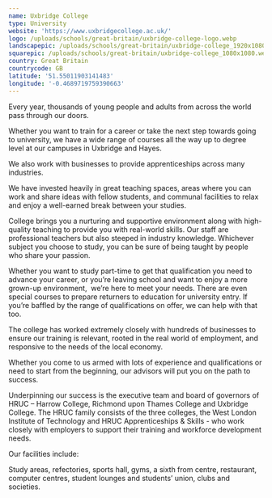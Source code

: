 ```yaml
---
name: Uxbridge College
type: University
website: 'https://www.uxbridgecollege.ac.uk/'
logo: /uploads/schools/great-britain/uxbridge-college-logo.webp
landscapepic: /uploads/schools/great-britain/uxbridge-college_1920x1080.webp
squarepic: /uploads/schools/great-britain/uxbridge-college_1080x1080.webp
country: Great Britain
countrycode: GB
latitude: '51.55011903141483'
longitude: '-0.4689719759390663'
---
```


Every year, thousands of young people and adults from across the world pass through our doors.

Whether you want to train for a career or take the next step towards going to university, we have a wide range of courses all the way up to degree level at our campuses in Uxbridge and Hayes.

We also work with businesses to provide apprenticeships across many industries.

We have invested heavily in great teaching spaces, areas where you can work and share ideas with fellow students, and communal facilities to relax and enjoy a well-earned break between your studies.

College brings you a nurturing and supportive environment along with high-quality teaching to provide you with real-world skills. Our staff are professional teachers but also steeped in industry knowledge. Whichever subject you choose to study, you can be sure of being taught by people who share your passion.

Whether you want to study part-time to get that qualification you need to advance your career, or you’re leaving school and want to enjoy a more grown-up environment,  we’re here to meet your needs. There are even special courses to prepare returners to education for university entry. If you’re baffled by the range of qualifications on offer, we can help with that too.

The college has worked extremely closely with hundreds of businesses to ensure our training is relevant, rooted in the real world of employment, and responsive to the needs of the local economy.

Whether you come to us armed with lots of experience and qualifications or need to start from the beginning, our advisors will put you on the path to success.

Underpinning our success is the executive team and board of governors of HRUC – Harrow College, Richmond upon Thames College and Uxbridge College. The HRUC family consists of the three colleges, the West London Institute of Technology and HRUC Apprenticeships & Skills - who work closely with employers to support their training and workforce development needs.

Our facilities include:

Study areas, refectories, sports hall, gyms, a sixth from centre, restaurant, computer centres, student lounges and students’ union, clubs and societies.
